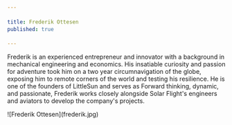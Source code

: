 ```yaml
---

title: Frederik Ottesen
published: true

---
```


Frederik is an experienced entrepreneur and innovator with a background in mechanical engineering and economics. His insatiable curiosity and passion for adventure took him on a two year circumnavigation of the globe, exposing him to remote corners of the world and testing his resilience. He is one of the founders of LittleSun and serves as Forward thinking, dynamic, and passionate, Frederik works closely alongside Solar Flight's engineers and aviators to develop the company's projects. 

<div>
![Frederik Ottesen](frederik.jpg)
</div>

